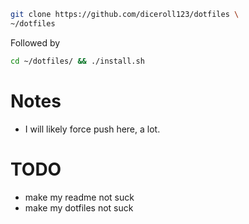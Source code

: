 ```sh
git clone https://github.com/diceroll123/dotfiles \
~/dotfiles
```

Followed by

```sh
cd ~/dotfiles/ && ./install.sh
```

# Notes
- I will likely force push here, a lot.

# TODO
- make my readme not suck
- make my dotfiles not suck
